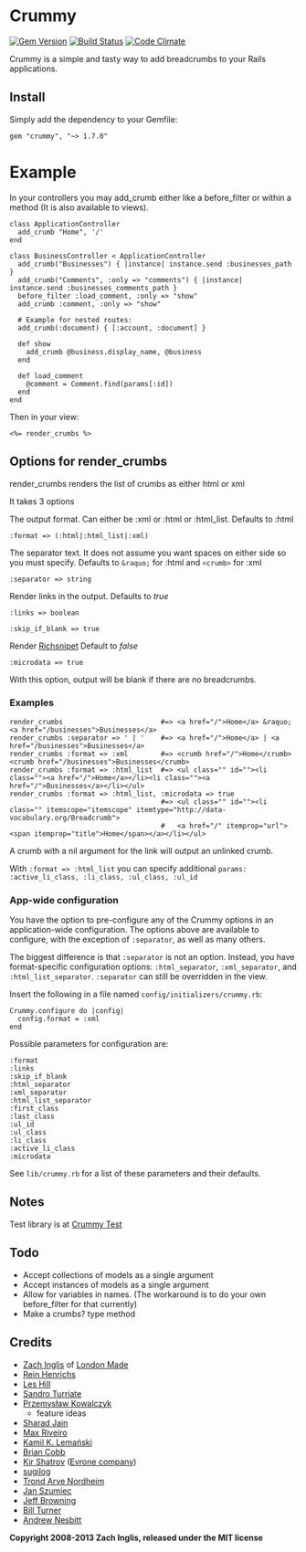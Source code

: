 # Crummy

[![Gem Version](https://badge.fury.io/rb/crummy.png)](http://badge.fury.io/rb/crummy)
[![Build Status](https://secure.travis-ci.org/zachinglis/crummy.png?branch=master)](http://travis-ci.org/zachinglis/crummy)
[![Code Climate](https://codeclimate.com/badge.png)](https://codeclimate.com/github/zachinglis/crummy)

Crummy is a simple and tasty way to add breadcrumbs to your Rails applications.

## Install

Simply add the dependency to your Gemfile:

    gem "crummy", "~> 1.7.0"

# Example

In your controllers you may add\_crumb either like a before\_filter or
within a method (It is also available to views).

    class ApplicationController
      add_crumb "Home", '/'
    end

    class BusinessController < ApplicationController
      add_crumb("Businesses") { |instance| instance.send :businesses_path }
      add_crumb("Comments", :only => "comments") { |instance| instance.send :businesses_comments_path }
      before_filter :load_comment, :only => "show"
      add_crumb :comment, :only => "show"

      # Example for nested routes:
      add_crumb(:document) { [:account, :document] }

      def show
        add_crumb @business.display_name, @business
      end

      def load_comment
        @comment = Comment.find(params[:id])
      end
    end

Then in your view:

    <%= render_crumbs %>

## Options for render\_crumbs

render\_crumbs renders the list of crumbs as either html or xml

It takes 3 options

The output format. Can either be :xml or :html or :html\_list. Defaults
to :html

    :format => (:html|:html_list|:xml)

The separator text. It does not assume you want spaces on either side so
you must specify. Defaults to `&raquo;` for :html and
`<crumb>` for :xml

    :separator => string

Render links in the output. Defaults to *true*

    :links => boolean

    :skip_if_blank => true

Render
[Richsnipet](http:/support.google.com/webmasters/bin/answer.py?hl=en&answer=99170&topic=1088472&ctx=topic/)
Default to *false*

    :microdata => true

With this option, output will be blank if there are no breadcrumbs.

### Examples

    render_crumbs                        #=> <a href="/">Home</a> &raquo; <a href="/businesses">Businesses</a>
    render_crumbs :separator => ' | '    #=> <a href="/">Home</a> | <a href="/businesses">Businesses</a>
    render_crumbs :format => :xml        #=> <crumb href="/">Home</crumb><crumb href="/businesses">Businesses</crumb>
    render_crumbs :format => :html_list  #=> <ul class="" id=""><li class=""><a href="/">Home</a></li><li class=""><a href="/">Businesses</a></li></ul>
    render_crumbs :format => :html_list, :microdata => true
                                         #=> <ul class="" id=""><li class="" itemscope="itemscope" itemtype="http://data-vocabulary.org/Breadcrumb">
                                         #   <a href="/" itemprop="url"><span itemprop="title">Home</span></a></li></ul>

A crumb with a nil argument for the link will output an unlinked crumb.

With `:format => :html_list` you can specify additional `params:
:active_li_class, :li_class, :ul_class, :ul_id`

### App-wide configuration

You have the option to pre-configure any of the Crummy options in an
application-wide configuration. The options above are available to
configure, with the exception of `:separator`, as well as many others.

The biggest difference is that `:separator` is not an option. Instead,
you have format-specific configuration options: `:html_separator`,
`:xml_separator`, and `:html_list_separator`. `:separator` can still be
overridden in the view.

Insert the following in a file named `config/initializers/crummy.rb`:

    Crummy.configure do |config|
      config.format = :xml
    end

Possible parameters for configuration are:

    :format
    :links
    :skip_if_blank
    :html_separator
    :xml_separator
    :html_list_separator
    :first_class
    :last_class
    :ul_id
    :ul_class
    :li_class
    :active_li_class
    :microdata

See `lib/crummy.rb` for a list of these parameters and their defaults.

## Notes

Test library is at [Crummy Test](https://github.com/zachinglis/crummy-test)

## Todo

-   Accept collections of models as a single argument
-   Accept instances of models as a single argument
-   Allow for variables in names. (The workaround is to do your own
    before\_filter for that currently)
-   Make a crumbs? type method

## Credits

-   [Zach Inglis](http://zachinglis.com) of [London
    Made](http://londonmade.co.uk)
-   [Rein Henrichs](http://reinh.com)
-   [Les Hill](http://blog.leshill.org/)
-   [Sandro Turriate](http://turriate.com/)
-   [Przemysław
    Kowalczyk](http://szeryf.wordpress.com/2008/06/13/easy-and-flexible-breadcrumbs-for-rails/)
    - feature ideas
-   [Sharad Jain](http://github.com/sjain)
-   [Max Riveiro](http://github.com/kavu)
-   [Kamil K. Lemański](http://kml.jogger.pl)
-   [Brian Cobb](http://bcobb.net/)
-   [Kir Shatrov](http://github.com/shatrov) ([Evrone
    company](http://evrone.com))
-   [sugilog](http://github.com/sugilog)
-   [Trond Arve Nordheim](http://github.com/tanordheim)
-   [Jan Szumiec](http://github.com/jasiek)
-   [Jeff Browning](http://github.com/jbrowning)
-   [Bill Turner](http://github.com/billturner)
-   [Andrew Nesbitt](http://github.com/andrew)

**Copyright 2008-2013 Zach Inglis, released under the MIT license**
